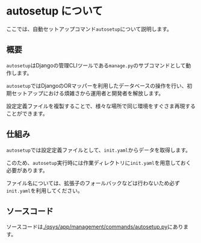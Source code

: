 # autosetup について

ここでは、自動セットアップコマンド``autosetup``について説明します。

## 概要

``autosetup``はDjangoの管理CLIツールである``manage.py``のサブコマンドとして動作します。

``autosetup``ではDjangoのORマッパーを利用したデータベースの操作を行い、初期セットアップにおける煩雑さから運用者と開発者を解放します。

設定定義ファイルを複製することで、様々な場所で同じ環境をすぐさま再現することができます。

## 仕組み

``autosetup``では設定定義ファイルとして、``init.yaml``からデータを取得します。

このため、``autosetup``実行時には作業ディレクトリに``init.yaml``を用意しておく必要があります。

ファイル名については、拡張子のフォールバックなどは行わないため必ず``init.yaml``を利用してください。

## ソースコード

ソースコードは[./qsys/app/management/commands/autosetup.py](../../qsys/app/management/commands/autosetup.py)にあります。
